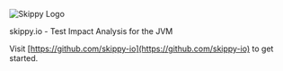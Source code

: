 
![Skippy Logo](https://avatars.githubusercontent.com/u/150977247?s=100&v=4)

skippy.io - Test Impact Analysis for the JVM

Visit  [https://github.com/skippy-io](https://github.com/skippy-io) to get started.
